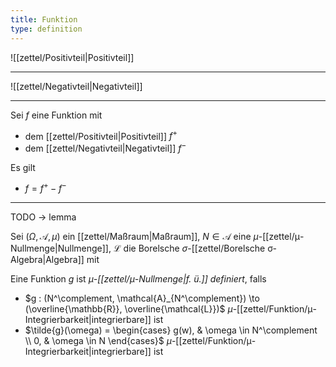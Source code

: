 ```yaml
---
title: Funktion
type: definition
---
```


![[zettel/Positivteil|Positivteil]]

---

![[zettel/Negativteil|Negativteil]]

---

Sei $f$ eine Funktion mit
- dem [[zettel/Positivteil|Positivteil]] $f^+$
- dem [[zettel/Negativteil|Negativteil]] $f^-$

Es gilt
- $f = f^+ - f^-$

---

TODO -> lemma

Sei $(\Omega, \mathcal{A}, \mu)$ ein [[zettel/Maßraum|Maßraum]], $N \in \mathcal{A}$ eine $\mu$-[[zettel/μ-Nullmenge|Nullmenge]], $\mathcal{L}$ die Borelsche $\sigma$-[[zettel/Borelsche σ-Algebra|Algebra]]  mit

Eine Funktion $g$ ist *$\mu$-[[zettel/μ-Nullmenge|f. ü.]] definiert*, falls
- $g : (N^\complement, \mathcal{A}_{N^\complement}) \to (\overline{\mathbb{R}}, \overline{\mathcal{L}})$ $\mu$-[[zettel/Funktion/μ-Integrierbarkeit|integrierbare]] ist
- $\tilde{g}(\omega) = \begin{cases} g(w), & \omega \in N^\complement \\ 0, & \omega \in N \end{cases}$ $\mu$-[[zettel/Funktion/μ-Integrierbarkeit|integrierbare]] ist